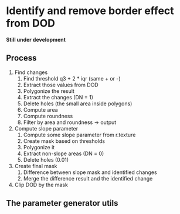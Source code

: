 # Identify and remove border effect from DOD

**Still under development**


## Process

1. Find changes
   1. Find threshold q3 + 2 * iqr (same + or -)
   2. Extract those values from DOD
   3. Polygonize the result
   4. Extract the changes (DN = 1)
   5. Delete holes (the small area inside polygons)
   6. Compute area
   7. Compute roundness
   8. Filter by area and roundness -> output
2. Compute slope parameter
   1. Compute some slope parameter from r.texture
   2. Create mask based on thresholds
   3. Polygonize it
   4. Extract non-slope areas (DN = 0)
   5. Delete holes (0.01)
3. Create final mask
   1. Difference between slope mask and identified changes
   2. Merge the difference result and the identified change
4. Clip DOD by the mask


## The parameter generator utils

